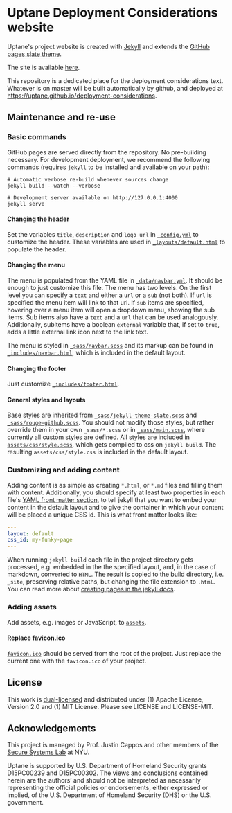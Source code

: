 # Uptane Deployment Considerations website

Uptane's project website is created with [Jekyll](https://jekyllrb.com) and extends
the [GitHub pages slate theme](https://github.com/pages-themes/slate).

The site is available [here](https://uptane.github.io/).

This repository is a dedicated place for the deployment considerations text. Whatever is on master will be built automatically by github, and deployed at https://uptane.github.io/deployment-considerations.

## Maintenance and re-use

### Basic commands
GitHub pages are served directly from the repository. No pre-building necessary.
For development deployment, we recommend the following commands (requires
`jekyll` to be installed and available on your path):

```shell
# Automatic verbose re-build whenever sources change
jekyll build --watch --verbose

# Development server available on http://127.0.0.1:4000
jekyll serve
```

#### Changing the header
Set the variables `title`, `description` and `logo_url`  in
[`_config.yml`](_config.yml) to customize the header. These variables are used
in [`_layouts/default.html`](_layouts/default.html) to populate the header.

#### Changing the menu
The menu is populated from the YAML file in
[`_data/navbar.yml`](_data/navbar.yml). It should be enough to just customize
this file. The menu has two levels. On the first level you can specify a `text`
and either a `url` or a `sub` (not both). If `url` is specified the menu item
will link to that url. If `sub` items are specified, hovering over a menu item
will open a dropdown menu, showing the sub items.
Sub items also have a `text` and a `url` that can be used analogously.
Additionally, subitems have a boolean `external` variable that, if set to
`true`, adds a little external link icon next to the link text.

The menu is styled in [`_sass/navbar.scss`](_sass/navbar.scss) and its markup
can be found in [`_includes/navbar.html`](_includes/navbar.html), which is
included in the default layout.

#### Changing the footer
Just customize [`_includes/footer.html`](_includes/footer.html).

#### General styles and layouts
Base styles are inherited from
[`_sass/jekyll-theme-slate.scss`](_sass/jekyll-theme-slate.scss) and
[`_sass/rouge-github.scss`](_sass/rouge-github.scss). You should not modify
those styles, but rather override them in your own `_sass/*.scss` or
in [`_sass/main.scss`](_sass/main.scss), where currently all custom styles
are defined. All styles are included in
[`assets/css/style.scss`](assets/css/style.scss), which gets compiled to css on
`jekyll build`. The resulting `assets/css/style.css` is included in the default
layout.


### Customizing and adding content
Adding content is as simple as creating `*.html`, or `*.md` files and filling
them with content.
Additionally, you should specify at least two properties in each file's [YAML
front matter section](https://jekyllrb.com/docs/frontmatter/), to tell jekyll
that you want to embed your content in the default layout and to give the
container in which your content will be placed a unique CSS id. This is what
front matter looks like:
```yaml
---
layout: default
css_id: my-funky-page
---
```

When running `jekyll build` each file in the project directory gets processed,
e.g. embedded in the the specified layout, and, in the case of markdown,
converted to `HTML`. The result is copied to the build directory, i.e. `_site`,
preserving relative paths, but changing the file extension to `.html`.
You can read more about [creating pages in the jekyll
docs](https://jekyllrb.com/docs/pages/).

### Adding assets
Add assets, e.g. images or JavaScript, to [`assets`](assets).

#### Replace favicon.ico
[`favicon.ico`](favicon.ico) should be served from the root of the project.
Just replace the current one with the `favicon.ico` of your project.

## License
This work is [dual-licensed](https://en.wikipedia.org/wiki/Multi-licensing) and
distributed under (1) Apache License, Version 2.0 and (1) MIT License.  Please
see LICENSE and LICENSE-MIT.

## Acknowledgements
This project is managed by Prof. Justin Cappos and other members of the [Secure
Systems Lab](https://ssl.engineering.nyu.edu/) at NYU.

Uptane is supported by U.S. Department of Homeland Security grants D15PC00239 and
D15PC00302. The views and conclusions contained herein are the authors’ and should
not be interpreted as necessarily representing the official policies or endorsements,
either expressed or implied, of the U.S. Department of Homeland Security (DHS)
or the U.S. government.
